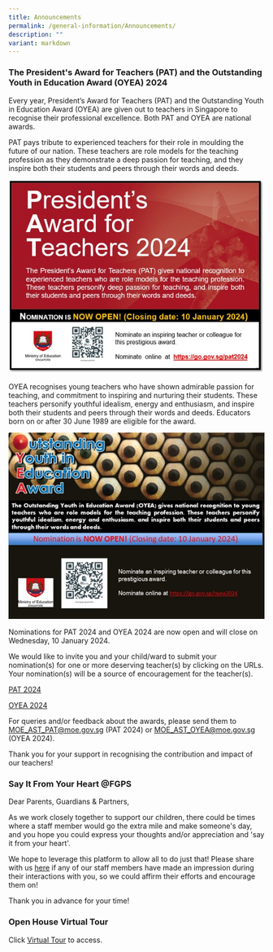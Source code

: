 ```yaml
---
title: Announcements
permalink: /general-information/Announcements/
description: ""
variant: markdown
---
```

### The President's Award for Teachers (PAT) and the Outstanding Youth in Education Award (OYEA) 2024 
Every year, President’s Award for Teachers (PAT) and the Outstanding Youth in Education Award (OYEA) are given out to teachers in Singapore to recognise their professional excellence. Both PAT and OYEA are national awards.

PAT pays tribute to experienced teachers for their role in moulding the future of our nation. These teachers are role models for the teaching profession as they demonstrate a deep passion for teaching, and they inspire both their students and peers through their words and deeds.

![](/images/Annoucements/pat%202024.jpg)

OYEA recognises young teachers who have shown admirable passion for teaching, and commitment to inspiring and nurturing their students. These teachers personify youthful idealism, energy and enthusiasm, and inspire both their students and peers through their words and deeds. Educators born on or after 30 June 1989 are eligible for the award.

![](/images/Annoucements/oyea%202024.jpg)

Nominations for PAT 2024 and OYEA 2024 are now open and will close on Wednesday, 10 January 2024.

We would like to invite you and your child/ward to submit your nomination(s) for one or more deserving teacher(s) by clicking on the URLs. Your nomination(s) will be a source of encouragement for the teacher(s).

[PAT 2024](https://go.gov.sg/pat2024)

[OYEA 2024](https://go.gov.sg/oyea2024)

For queries and/or feedback about the awards, please send them to
MOE_AST_PAT@moe.gov.sg (PAT 2024) or MOE_AST_OYEA@moe.gov.sg (OYEA 2024).

Thank you for your support in recognising the contribution and impact of our teachers!


### Say It From Your Heart @FGPS
Dear Parents, Guardians &amp; Partners,&nbsp; 

As we work closely together to support our children, there could be times where a staff member would go the extra mile and make someone's day, and you hope you could express your thoughts and/or appreciation and 'say it from your heart'.&nbsp;

We hope to leverage this platform to allow all to do just that! Please share with us [here](https://go.gov.sg/sayitfromyourheart) if any of our staff members have made an impression during their interactions with you, so we could affirm their efforts and encourage them on!&nbsp; 

Thank you in advance for your time!


### Open House Virtual Tour

Click&nbsp;[Virtual Tour](https://www.thinglink.com/card/1309157252489281538)&nbsp;to access.